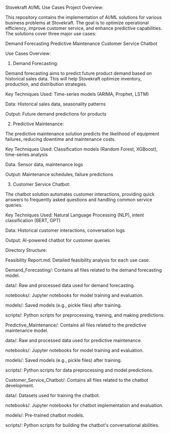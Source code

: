Stovekraft AI/ML Use Cases
Project Overview:

This repository contains the implementation of AI/ML solutions for various business problems at Stovekraft. The goal is to optimize operational efficiency, improve customer service, and enhance predictive capabilities. The solutions cover three major use cases:

Demand Forecasting
Predictive Maintenance
Customer Service Chatbot


Use Cases Overview:
1. Demand Forecasting:

Demand forecasting aims to predict future product demand based on historical sales data. This will help Stovekraft optimize inventory, production, and distribution strategies.

Key Techniques Used: Time-series models (ARIMA, Prophet, LSTM)

Data: Historical sales data, seasonality patterns

Output: Future demand predictions for products

2. Predictive Maintenance:

The predictive maintenance solution predicts the likelihood of equipment failures, reducing downtime and maintenance costs.

Key Techniques Used: Classification models (Random Forest, XGBoost), time-series analysis

Data: Sensor data, maintenance logs

Output: Maintenance schedules, failure predictions

3. Customer Service Chatbot:

The chatbot solution automates customer interactions, providing quick answers to frequently asked questions and handling common service queries.

Key Techniques Used: Natural Language Processing (NLP), intent classification (BERT, GPT)

Data: Historical customer interactions, conversation logs

Output: AI-powered chatbot for customer queries

Directory Structure:

Feasibility Report.md: Detailed feasibility analysis for each use case.

Demand_Forecasting/: Contains all files related to the demand forecasting model.

data/: Raw and processed data used for demand forecasting.

notebooks/: Jupyter notebooks for model training and evaluation.

models/: Saved models (e.g., pickle files) after training.

scripts/: Python scripts for preprocessing, training, and making predictions.

Predictive_Maintenance/: Contains all files related to the predictive maintenance model.

data/: Raw and processed data used for predictive maintenance.

notebooks/: Jupyter notebooks for model training and evaluation.

models/: Saved models (e.g., pickle files) after training.

scripts/: Python scripts for data preprocessing and model predictions.

Customer_Service_Chatbot/: Contains all files related to the chatbot development.

data/: Datasets used for training the chatbot.

notebooks/: Jupyter notebooks for chatbot implementation and evaluation.

models/: Pre-trained chatbot models.

scripts/: Python scripts for building the chatbot's conversational abilities.

